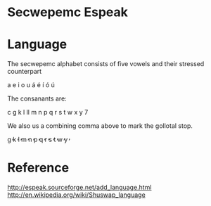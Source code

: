 # Secwepemc Espeak

# Language
The secwepemc alphabet consists of five vowels and their stressed counterpart

a e i o u
á é í ó ú

The consanants are:

c g k l ll m n p q r s t w x y 7

We also us a combining comma above to mark the gollotal stop.

g̓ k̓ l̓ m̓ n̓ p̓ q̓ r̓ s̓ t̓ w̓ y̓

# Reference

http://espeak.sourceforge.net/add_language.html
http://en.wikipedia.org/wiki/Shuswap_language
